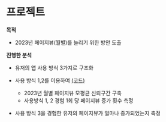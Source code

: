 # 프로젝트

**목적**

+ 2023년 페이지뷰(월별)를 늘리기 위한 방안 도출



**진행한 분석**

+ 유저의 앱 사용 방식 3가지로 구조화

+ 사용 방식 1,2를 이용하여 [(코드)](./2023년_월별_페이지뷰_모평균_신뢰구간.ipynb) 

    + 2023년 월별 페이지뷰 모평균 신뢰구간 구축
    + 사용방식 1, 2 경험 1회 당 페이지뷰 증가 횟수 측정

+ 사용 방식 3을 경험한 유저의 페이지뷰가 얼마나 증가되었는지 측정

    



